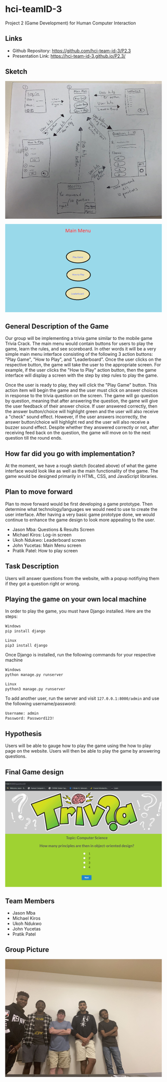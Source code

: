 # hci-teamID-3
Project 2 (Game Development) for Human Computer Interaction

## Links 

* Github Repository:  https://github.com/hci-team-id-3/P2.3
* Presentation Link:  https://hci-team-id-3.github.io/P2.3/

## Sketch

![Flow of Game Screens](P2.3.sketch.PNG)


![Main Menu prototype](p2.sketch.png)


## General Description of the Game

  Our group will be implementing a trivia game similar to the mobile game Trivia Crack. The main menu would contain buttons for users to play the game, learn the rules, and see scoreboard.  In other words it will be a very simple main menu interface consisting of the following 3 action buttons: "Play Game", "How to Play", and "Leaderboard".   Once the user clicks on the respective button, the game will take the user to the appropriate screen.  For example, if the user clicks the "How to Play" action button, then the game interface will display a screen with the step by step rules to play the game.  

  Once the user is ready to play, they will click the "Play Game" button.  This action item will begin the game and the user must click on answer choices in response to the trivia question on the screen.  The game will go question by question, meaning that after answering the question, the game will give the user feedback of their answer choice.  If user answered correctly, then the answer button/choice will highlight green and the user will also receive a "check" sound effect.  However, if the user answers incorrectly, the answer button/choice will highlight red and the user will also receive a buzzer sound effect.  Despite whether they answered correctly or not, after receiving feed back on the question, the game will move on to the next question till the round ends.  
 
## How far did you go with implementation? 

At the moment, we have a rough sketch (located above) of what the game interface would look like as well as the main functionality of the game.  The game would be designed primarily in HTML, CSS, and JavaScript libraries.  

## Plan to move forward
Plan to move forward would be first developing a game prototype.  Then determine what technology/languages we would need to use to create the user interface.  After having a very basic game prototype done, we would continue to enhance the game design to look more appealing to the user.  

* Jason Mba:  Questions & Results Screen 
* Michael Kiros:  Log-in screen 
* Ukoh Ndukwo:  Leaderboard screen
* John Yucetas:  Main Menu screen
* Pratik Patel:  How to play screen

## Task Description
Users will answer questions from the website, with a popup notifiying them if they got a question right or wrong.

## Playing the game on your own local machine
In order to play the game, you must have Django installed. Here are the steps:

```
Windows
pip install django
```

```
Linux
pip3 install django
```
Once Django is installed, run the following commands for your respective machine

```
Windows
python manage.py runserver
```

```
Linux
python3 manage.py runserver
```

To add another user, run the server and visit `127.0.0.1:8000/admin` and use the following username/password:

```
Username: admin
Password: Password123!
```


## Hypothesis
Users will be able to gauge how to play the game using the how to play page on the website. Users will then be able to play the game by answering questions. 

## Final Game design
![](P2Final.3.gif)

## Team Members 

* Jason Mba
* Michael Kiros 
* Ukoh Ndukwo
* John Yucetas
* Pratik Patel

## Group Picture 

![](group_picture_Projects.png)

